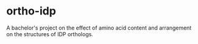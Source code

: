 # ortho-idp
A bachelor's project on the effect of amino acid content and arrangement on the structures of IDP orthologs.
